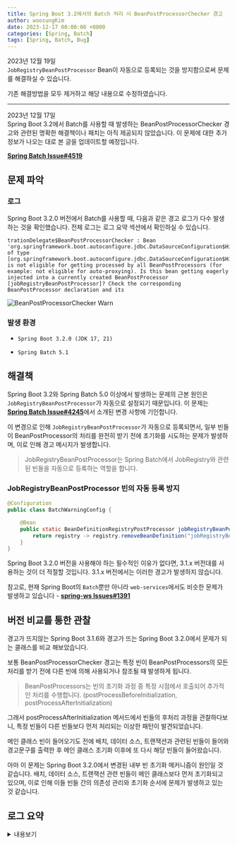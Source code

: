 ```yaml
---
title: Spring Boot 3.2에서의 Batch 처리 시 BeanPostProcessorChecker 경고
author: woosungKim
date: 2023-12-17 00:00:00 +0800
categories: [Spring, Batch]
tags: [Spring, Batch, Bug]
---
```


2023년 12월 19일  
`JobRegistryBeanPostProcessor` Bean이 자동으로 등록되는 것을 방지함으로써 문제를 해결하실 수 있습니다.

기존 해결방법을 모두 제거하고 해당 내용으로 수정하였습니다.

----

2023년 12월 17일  
Spring Boot 3.2에서 Batch를 사용할 때 발생하는 BeanPostProcessorChecker 경고와 관련된 명확한 해결책이나 패치는 아직 제공되지 않았습니다. 이 문제에 대한 추가 정보가 나오는 대로 본 글을 업데이트할 예정입니다.

<a href="https://github.com/spring-projects/spring-batch/issues/4519" target="_blank"><strong>Spring Batch Issue#4519</strong></a>

## 문제 파악

### 로그

Spring Boot 3.2.0 버전에서 Batch를 사용할 때, 다음과 같은 경고 로그가 다수 발생하는 것을 확인했습니다. 전체 로그는 로그 요약 섹션에서 확인하실 수 있습니다.

```vbnet
trationDelegate$BeanPostProcessorChecker : Bean 'org.springframework.boot.autoconfigure.jdbc.DataSourceConfiguration$Hikari' of type [org.springframework.boot.autoconfigure.jdbc.DataSourceConfiguration$Hikari] is not eligible for getting processed by all BeanPostProcessors (for example: not eligible for auto-proxying). Is this bean getting eagerly injected into a currently created BeanPostProcessor [jobRegistryBeanPostProcessor]? Check the corresponding BeanPostProcessor declaration and its 
```

![BeanPostProcessorChecker Warn](/posts/batch/boot_3_2_warn_1.png)

### 발생 환경

- `Spring Boot 3.2.0 (JDK 17, 21)`

- `Spring Batch 5.1`

## 해결책

Spring Boot 3.2와 Spring Batch 5.0 이상에서 발생하는 문제의 근본 원인은 `JobRegistryBeanPostProcessor`가 자동으로 설정되기 때문입니다. 이 문제는 <a href="https://github.com/spring-projects/spring-batch/issues/4245" target="_blank"><strong>Spring Batch Issue#4245</strong></a>에서 소개된 변경 사항에 기인합니다.

이 변경으로 인해 `JobRegistryBeanPostProcessor`가 자동으로 등록되면서, 일부 빈들이 BeanPostProcessor의 처리를 완전히 받기 전에 초기화를 시도하는 문제가 발생하며, 이로 인해 경고 메시지가 발생합니다.

> JobRegistryBeanPostProcessor는 Spring Batch에서 JobRegistry와 관련된 빈들을 자동으로 등록하는 역할을 합니다.

### JobRegistryBeanPostProcessor 빈의 자동 등록 방지

```java
@Configuration
public class BatchWarningConfig {

    @Bean
    public static BeanDefinitionRegistryPostProcessor jobRegistryBeanPostProcessorRemover() {
        return registry -> registry.removeBeanDefinition("jobRegistryBeanPostProcessor");
    }
}
```

Spring Boot 3.2.0 버전을 사용해야 하는 필수적인 이유가 없다면, 3.1.x 버전대를 사용하는 것이 더 적절할 것입니다. 3.1.x 버전에서는 이러한 경고가 발생하지 않습니다.

참고로, 현재 Spring Boot의 `Batch`뿐만 아니라 `web-services`에서도 비슷한 문제가 발생하고 있습니다 - <a href="https://github.com/spring-projects/spring-ws/issues/1391" target="_blank"><strong>spring-ws Issues#1391</strong></a>

## 버전 비교를 통한 관찰

경고가 뜨지않는 Spring Boot 3.1.6와 경고가 뜨는 Spring Boot 3.2.0에서 문제가 되는 클래스를 비교 해보았습니다.

보통 BeanPostProcessorChecker 경고는 특정 빈이 BeanPostProcessors의 모든 처리를 받기 전에 다른 빈에 의해 사용되거나 참조될 때 발생하게 됩니다.

> BeanPostProcessors는 빈의 초기화 과정 중 특정 시점에서 호출되어 추가적인 처리를 수행합니다. (postProcessBeforeInitialization, postProcessAfterInitialization)

그래서 postProcessAfterInitialization 메서드에서 빈들의 후처리 과정을 관찰하다보니, 특정 빈들이 다른 빈들보다 먼저 처리되는 이상한 패턴이 발견되었습니다.

메인 클래스 빈이 들어오기도 전에 배치, 데이터 소스, 트랜잭션과 관련된 빈들이 들어와 경고문구를 출력한 후 메인 클래스 초기화 이후에 또 다시 해당 빈들이 들어왔습니다.

아마 이 문제는 Spring Boot 3.2.0에서 변경된 내부 빈 초기화 메커니즘이 원인일 것 같습니다. 배치, 데이터 소스, 트랜잭션 관련 빈들이 메인 클래스보다 먼저 초기화되고 있으며, 이로 인해 이들 빈들 간의 의존성 관리와 초기화 순서에 문제가 발생하고 있는 것 같습니다.

## 로그 요약

<details>
    <summary>내용보기</summary>

<br>

<strong>Common Warning</strong>

<p>The following beans are not eligible for being processed by all BeanPostProcessors (e.g., not eligible for auto-proxying). Please check if these beans are being eagerly injected into the currently created BeanPostProcessor [jobRegistryBeanPostProcessor] and review the corresponding BeanPostProcessor declaration and its dependencies:</p>

- org.springframework.boot.autoconfigure.jdbc.DataSourceConfiguration$Hikari  <br>
- spring.datasource-org.springframework.boot.autoconfigure.jdbc.DataSourceProperties <br>
- org.springframework.boot.autoconfigure.jdbc.DataSourceAutoConfiguration$PooledDataSourceConfiguration <br>
- jdbcConnectionDetail`<br>
- dataSourc` (com.zaxxer.hikari.HikariDataSource) <br>
- org.springframework.boot.autoconfigure.jdbc.DataSourceTransactionManagerAutoConfiguration$ JdbcTransactionManagerConfiguration <br>
- org.springframework.boot.autoconfigure.transaction.TransactionManagerCustomizationAutoConfiguration` <br>
- transactionExecutionListeners <br>
- spring.transaction-org.springframework.boot.autoconfigure.transaction.TransactionProperties <br>
- platformTransactionManagerCustomizers <br>
- transactionManager (org.springframework.jdbc.support.JdbcTransactionManager) <br>
- spring.batch-org.springframework.boot.autoconfigure.batch.BatchProperties <br>

<br>

<strong>Another Warning</strong>  

<p>Bean 'org.springframework.boot.autoconfigure.batch.BatchAutoConfiguration\$SpringBootBatchConfiguration' of type [org.springframework.boot.autoconfigure.batch.BatchAutoConfiguration$SpringBootBatchConfiguration] is not eligible for getting processed by all BeanPostProcessors (for example: not eligible for auto-proxying). The currently created BeanPostProcessor [jobRegistryBeanPostProcessor] is declared through a non-static factory method on that class; consider declaring it as static instead.</p>
</details>

